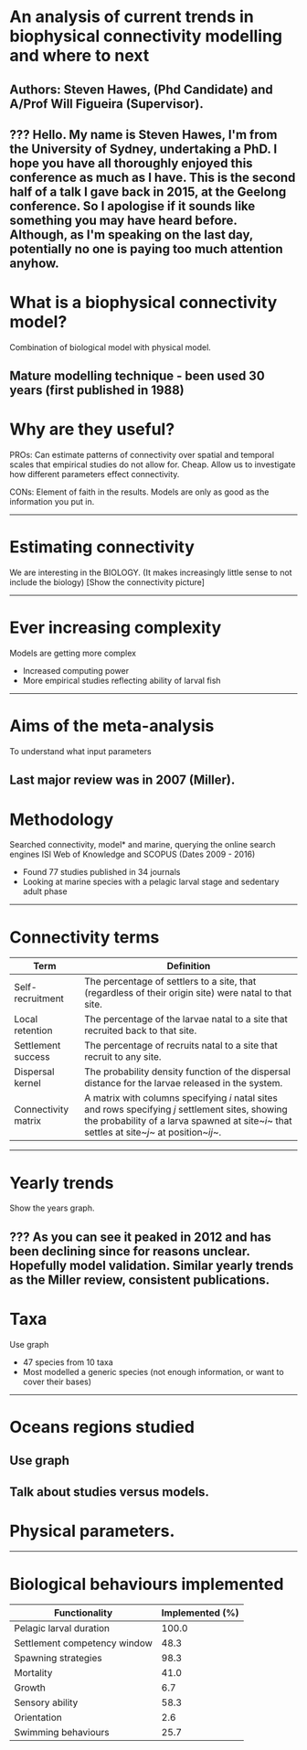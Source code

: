 # An analysis of current trends in biophysical connectivity modelling and where to next
## Authors: Steven Hawes, (Phd Candidate) and A/Prof Will Figueira (Supervisor).
???
Hello. My name is Steven Hawes, I'm from the University of Sydney, undertaking a PhD.
I hope you have all thoroughly enjoyed this conference as much as I have. This is the second half of a talk I gave back in 2015, at the Geelong conference. So I apologise if it sounds like something you may have heard before. Although, as I'm speaking on the last day, potentially no one is paying too much attention anyhow.
---
# What is a biophysical connectivity model?

Combination of biological model with physical model.

Mature modelling technique - been used 30 years (first published in 1988)
---
# Why are they useful?

PROs:
Can estimate patterns of connectivity over spatial and temporal scales that empirical studies do not allow for.
Cheap.
Allow us to investigate how different parameters effect connectivity.

CONs:
Element of faith in the results.
Models are only as good as the information you put in.

---
# Estimating connectivity

We are interesting in the BIOLOGY.
(It makes increasingly little sense to not include the biology)
[Show the connectivity picture]

---
# Ever increasing complexity

Models are getting more complex
- Increased computing power
- More empirical studies reflecting ability of larval fish
---
# Aims of the meta-analysis

To understand what input parameters

Last major review was in 2007 (Miller).
---
# Methodology

Searched connectivity, model* and marine, querying the online search engines ISI Web of Knowledge and SCOPUS (Dates 2009 - 2016)
* Found 77 studies published in 34 journals
* Looking at marine species with a pelagic larval stage and sedentary adult phase
---
# Connectivity terms
| Term                | Definition                                                                                                                                                                                      |
|---------------------|-------------------------------------------------------------------------------------------------------------------------------------------------------------------------------------------------|
| Self-recruitment    | The percentage of settlers to a site, that (regardless of their origin site) were natal to that site.                                                                                           |
| Local retention     | The percentage of the larvae natal to a site that recruited back to that site.                                                                                                                  |
| Settlement success  | The percentage of recruits natal to a site that recruit to any site.                                                                                                                            |
| Dispersal kernel    | The probability density function of the dispersal distance for the larvae released in the system.                                                                                               |
| Connectivity matrix | A matrix with columns specifying *i* natal sites and rows specifying *j* settlement sites, showing the probability of a larva spawned at site~*i*~ that settles at site~*j*~ at position~*ij*~. |

---
# Yearly trends

Show the years graph.

???
As you can see it peaked in 2012 and has been declining since for reasons unclear. Hopefully model validation.
Similar yearly trends as the Miller review, consistent publications.
---
# Taxa
Use graph
* 47 species from 10 taxa
* Most modelled a generic species (not enough information, or want to cover their bases)
---
# Oceans regions studied
Use graph
---
Talk about studies versus models.
---
# Physical parameters.


---
# Biological behaviours implemented

| Functionality                | Implemented (%) |
|------------------------------|-----------------|
| Pelagic larval duration      | 100.0           |
| Settlement competency window | 48.3            |
| Spawning strategies          | 98.3            |
| Mortality                    | 41.0            |
| Growth                       | 6.7             |
| Sensory ability              | 58.3            |
| Orientation                  | 2.6             |
| Swimming behaviours          | 25.7            |
